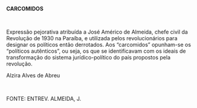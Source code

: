 **CARCOMIDOS**

 

Expressão pejorativa atribuída a José Américo de Almeida, chefe civil da
Revolução de 1930 na Paraíba, e utilizada pelos revolucionários para
designar os políticos então derrotados. Aos “carcomidos” opunham-se os
“políticos autênticos”, ou seja, os que se identificavam com os ideais
de transformação do sistema jurídico-político do país propostos pela
revolução.

Alzira Alves de Abreu

 

FONTE: ENTREV. ALMEIDA, J.

 

